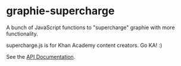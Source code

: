 # graphie-supercharge
A bunch of JavaScript functions to "supercharge" graphie with more functionality.

supercharge.js is for Khan Academy content creators.  Go KA!  :)

See the [API Documentation](https://docs.google.com/document/d/1b3ZUAmWSUe1QX1w6yU6I8NhHSrCrealHJSoeRERLgd4/edit#heading=h.3qwsxll7m4rs).
